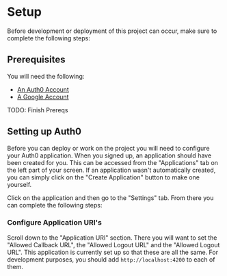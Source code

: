 # Setup

Before development or deployment of this project can occur, make sure to complete the following steps:


## Prerequisites

You will need the following:
- [An Auth0 Account](https://auth0.com/)
- [A Google Account](https://support.google.com/accounts/answer/27441?hl=en)

TODO: Finish Prereqs


## Setting up Auth0

Before you can deploy or work on the project you will need to configure your Auth0 application. When you signed up, an application should have been created for you. This can be accessed from the "Applications" tab on the left part of your screen. If an application wasn't automatically created, you can simply click on the "Create Application" button to make one yourself.

Click on the application and then go to the "Settings" tab. From there you can complete the following steps:

### Configure Application URI's

Scroll down to the "Application URI" section. There you will want to set the "Allowed Callback URL", the "Allowed Logout URL" and the "Allowed Logout URL". This application is currently set up so that these are all the same. For development purposes, you should add `http://localhost:4200` to each of them.